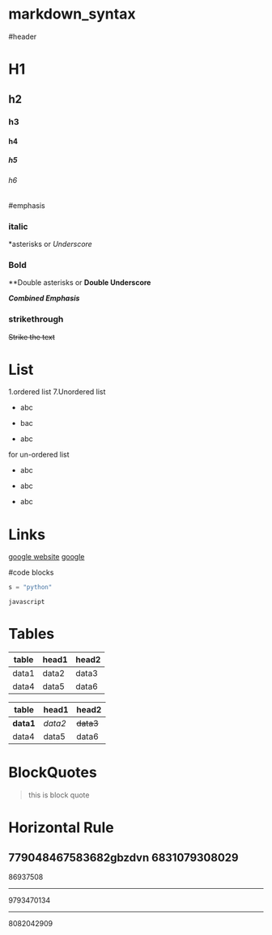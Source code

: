 # markdown_syntax
#header
# H1
## h2
### h3
#### h4
##### h5
###### h6


#emphasis
### italic
*asterisks or _Underscore_
### Bold
**Double asterisks or __Double Underscore__

*__Combined Emphasis__*

### strikethrough
~~Strike the text~~

# List
1.ordered list
7.Unordered list
  - abc
  * bac
  + abc
  
for un-ordered list
- abc
* abc
+ abc


# Links
[google website](url)
[google](www.google.com)


#code blocks
```python
s = "python"
```

```
javascript
```

# Tables
| table | head1 | head2|
|----|----|----|
| data1 | data2 | data3 |
| data4 | data5 | data6 |

table | head1 | head2
----|----|----
**data1** | _data2_ | ~~data3~~
data4 | data5 | data6

# BlockQuotes
> this is block quote

# Horizontal Rule
779048467583682gbzdvn
6831079308029
-----

86937508
*****
9793470134
_____
8082042909

